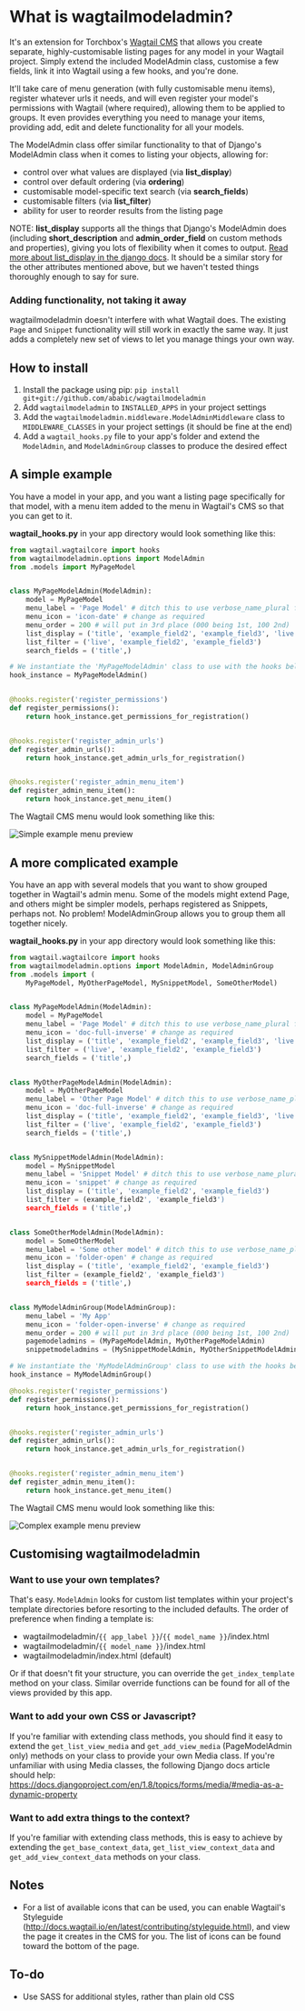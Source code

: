 # What is wagtailmodeladmin?

It's an extension for Torchbox's [Wagtail CMS](https://github.com/torchbox/wagtail) that allows you create separate, highly-customisable listing pages for any model in your Wagtail project. Simply extend the included ModelAdmin class, customise a few fields, link it into Wagtail using a few hooks, and you're done.

It'll take care of menu generation (with fully customisable menu items), register whatever urls it needs, and will even register your model's permissions with Wagtail (where required), allowing them to be applied to groups. It even provides everything you need to manage your items, providing add, edit and delete functionality for all your models.

The ModelAdmin class offer similar functionality to that of Django's ModelAdmin class when it comes to listing your objects, allowing for:

- control over what values are displayed (via **list_display**)
- control over default ordering (via **ordering**)
- customisable model-specific text search (via **search_fields**)
- customisable filters (via **list_filter**)
- ability for user to reorder results from the listing page

NOTE: **list_display** supports all the things that Django's ModelAdmin does 
(including **short_description** and **admin_order_field** on custom methods
and properties), giving you lots of flexibility when it comes to output.
[Read more about list_display in the django docs](https://docs.djangoproject.com/en/1.8/ref/contrib/admin/#django.contrib.admin.ModelAdmin.list_display). 
It should be a similar story for the other attributes mentioned above, but
we haven't tested things thoroughly enough to say for sure.

### Adding functionality, not taking it away

wagtailmodeladmin doesn't interfere with what Wagtail does. The existing `Page` and `Snippet` functionality will still work in exactly the same way. It just adds a completely new set of views to let you manage things your own way.

## How to install

1. Install the package using pip: `pip install git+git://github.com/ababic/wagtailmodeladmin`
2. Add `wagtailmodeladmin` to `INSTALLED_APPS` in your project settings
3. Add the `wagtailmodeladmin.middleware.ModelAdminMiddleware` class to `MIDDLEWARE_CLASSES` in your project settings (it should be fine at the end)
4. Add a `wagtail_hooks.py` file to your app's folder and extend the `ModelAdmin`, and `ModelAdminGroup` classes to produce the desired effect

## A simple example

You have a model in your app, and you want a listing page specifically for that model, with a menu item added to the menu in Wagtail's CMS so that you can get to it.

**wagtail_hooks.py** in your app directory would look something like this: 


```python
from wagtail.wagtailcore import hooks
from wagtailmodeladmin.options import ModelAdmin
from .models import MyPageModel


class MyPageModelAdmin(ModelAdmin):
    model = MyPageModel
    menu_label = 'Page Model' # ditch this to use verbose_name_plural from model
    menu_icon = 'icon-date' # change as required
    menu_order = 200 # will put in 3rd place (000 being 1st, 100 2nd)
    list_display = ('title', 'example_field2', 'example_field3', 'live')
    list_filter = ('live', 'example_field2', 'example_field3')
    search_fields = ('title',)

# We instantiate the 'MyPageModelAdmin' class to use with the hooks below
hook_instance = MyPageModelAdmin()


@hooks.register('register_permissions')
def register_permissions():
    return hook_instance.get_permissions_for_registration()


@hooks.register('register_admin_urls')
def register_admin_urls():
    return hook_instance.get_admin_urls_for_registration()


@hooks.register('register_admin_menu_item')
def register_admin_menu_item():
    return hook_instance.get_menu_item()
```

The Wagtail CMS menu would look something like this:

![Simple example menu preview](http://i.imgur.com/Ztb2aYf.png)


## A more complicated example

You have an app with several models that you want to show grouped together in
Wagtail's admin menu. Some of the models might extend Page, and others might
be simpler models, perhaps registered as Snippets, perhaps not. No problem!
ModelAdminGroup allows you to group them all together nicely.

**wagtail_hooks.py** in your app directory would look something like this: 

```python
from wagtail.wagtailcore import hooks
from wagtailmodeladmin.options import ModelAdmin, ModelAdminGroup
from .models import (
    MyPageModel, MyOtherPageModel, MySnippetModel, SomeOtherModel)


class MyPageModelAdmin(ModelAdmin):
    model = MyPageModel
    menu_label = 'Page Model' # ditch this to use verbose_name_plural from model
    menu_icon = 'doc-full-inverse' # change as required
    list_display = ('title', 'example_field2', 'example_field3', 'live')
    list_filter = ('live', 'example_field2', 'example_field3')
    search_fields = ('title',)


class MyOtherPageModelAdmin(ModelAdmin):
    model = MyOtherPageModel
    menu_label = 'Other Page Model' # ditch this to use verbose_name_plural from model
    menu_icon = 'doc-full-inverse' # change as required
    list_display = ('title', 'example_field2', 'example_field3', 'live')
    list_filter = ('live', 'example_field2', 'example_field3')
    search_fields = ('title',)


class MySnippetModelAdmin(ModelAdmin):
    model = MySnippetModel
    menu_label = 'Snippet Model' # ditch this to use verbose_name_plural from model
    menu_icon = 'snippet' # change as required
    list_display = ('title', 'example_field2', 'example_field3')
    list_filter = (example_field2', 'example_field3')
    search_fields = ('title',)


class SomeOtherModelAdmin(ModelAdmin):
    model = SomeOtherModel
    menu_label = 'Some other model' # ditch this to use verbose_name_plural from model
    menu_icon = 'folder-open' # change as required
    list_display = ('title', 'example_field2', 'example_field3')
    list_filter = (example_field2', 'example_field3')
    search_fields = ('title',)


class MyModelAdminGroup(ModelAdminGroup):
    menu_label = 'My App'
    menu_icon = 'folder-open-inverse' # change as required
    menu_order = 200 # will put in 3rd place (000 being 1st, 100 2nd)
    pagemodeladmins = (MyPageModelAdmin, MyOtherPageModelAdmin)
    snippetmodeladmins = (MySnippetModelAdmin, MyOtherSnippetModelAdmin)

# We instantiate the 'MyModelAdminGroup' class to use with the hooks below
hook_instance = MyModelAdminGroup()

@hooks.register('register_permissions')
def register_permissions():
    return hook_instance.get_permissions_for_registration()


@hooks.register('register_admin_urls')
def register_admin_urls():
    return hook_instance.get_admin_urls_for_registration()


@hooks.register('register_admin_menu_item')
def register_admin_menu_item():
    return hook_instance.get_menu_item()
```

The Wagtail CMS menu would look something like this:

![Complex example menu preview](http://i.imgur.com/skxP6ek.png)

## Customising wagtailmodeladmin

### Want to use your own templates?

That's easy. `ModelAdmin` looks for custom list templates within your project's template directories before resorting to the included defaults. The order of preference when finding a template is:

- wagtailmodeladmin/`{{ app_label }}`/`{{ model_name }}`/index.html
- wagtailmodeladmin/`{{ model_name }}`/index.html
- wagtailmodeladmin/index.html (default)

Or if that doesn't fit your structure, you can override the `get_index_template` method on your class. Similar override functions can be found for all of the views provided by this app.

### Want to add your own CSS or Javascript?

If you're familiar with extending class methods, you should find it easy to extend the `get_list_view_media` and `get_add_view_media` (PageModelAdmin only) methods on your class to provide your own Media class. If you're unfamiliar with using Media classes, the following Django docs article should help: https://docs.djangoproject.com/en/1.8/topics/forms/media/#media-as-a-dynamic-property

### Want to add extra things to the context?

If you're familiar with extending class methods, this is easy to achieve by extending the `get_base_context_data`, `get_list_view_context_data` and `get_add_view_context_data` methods on your class.

## Notes

- For a list of available icons that can be used, you can enable Wagtail's 
Styleguide (http://docs.wagtail.io/en/latest/contributing/styleguide.html),
and view the page it creates in the CMS for you. The list of icons can be found
toward the bottom of the page.


## To-do

- Use SASS for additional styles, rather than plain old CSS
